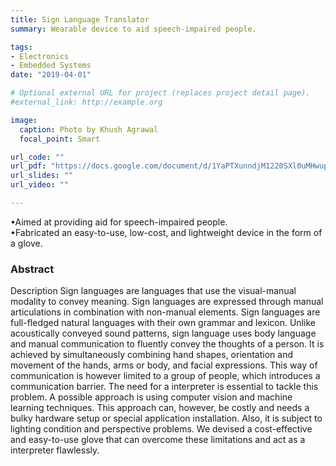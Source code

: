 ```yaml
---
title: Sign Language Translator
summary: Wearable device to aid speech-impaired people.

tags:
- Electronics
- Embedded Systems
date: "2019-04-01"

# Optional external URL for project (replaces project detail page).
#external_link: http://example.org

image:
  caption: Photo by Khush Agrawal
  focal_point: Smart

url_code: ""
url_pdf: "https://docs.google.com/document/d/1YaPTXunndjM1220SXl0uMHwup-TqVIeYgYrXTAHkMTE/edit?usp=sharing"
url_slides: ""
url_video: ""

---
```


•Aimed at providing aid for speech-impaired people. \
•Fabricated an easy-to-use, low-cost, and lightweight device in the form of a glove.

### Abstract
Description Sign languages are languages that use the visual-manual modality to convey meaning. Sign languages are expressed through manual articulations in combination with non-manual elements. Sign languages are full-fledged natural languages with their own grammar and lexicon. Unlike acoustically conveyed sound patterns, sign language uses body language and manual communication to fluently convey the thoughts of a person. It is achieved by simultaneously combining hand shapes, orientation and movement of the hands, arms or body, and facial expressions. This way of communication is however limited to a group of people, which introduces a communication barrier. The need for a interpreter is essential to tackle this problem. A possible approach is using computer vision and machine learning techniques. This approach can, however, be costly and needs a bulky hardware setup or special application installation. Also, it is subject to lighting condition and perspective problems. We devised a cost-effective and easy-to-use glove that can overcome these limitations and act as a interpreter flawlessly.
